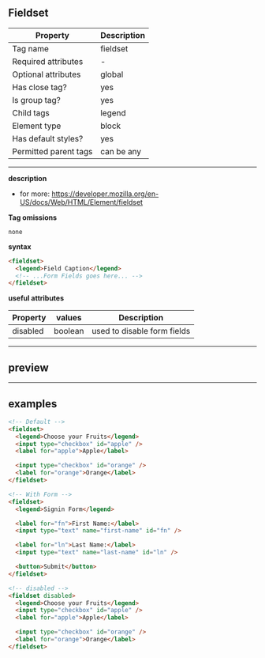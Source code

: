 ## Fieldset

| Property              | Description |
| --------------------- | ----------- |
| Tag name              | fieldset    |
| Required attributes   | -           |
| Optional attributes   | global      |
| Has close tag?        | yes         |
| Is group tag?         | yes         |
| Child tags            | legend      |
| Element type          | block       |
| Has default styles?   | yes         |
| Permitted parent tags | can be any  |

---

**description**

- for more: https://developer.mozilla.org/en-US/docs/Web/HTML/Element/fieldset

**Tag omissions**

```
none
```

**syntax**

```html
<fieldset>
  <legend>Field Caption</legend>
  <!-- ...Form Fields goes here... -->
</fieldset>
```

**useful attributes**

| Property | values  | Description                 |
| -------- | ------- | --------------------------- |
| disabled | boolean | used to disable form fields |

---

## preview

---

## examples

```html
<!-- Default -->
<fieldset>
  <legend>Choose your Fruits</legend>
  <input type="checkbox" id="apple" />
  <label for="apple">Apple</label>

  <input type="checkbox" id="orange" />
  <label for="orange">Orange</label>
</fieldset>

<!-- With Form -->
<fieldset>
  <legend>Signin Form</legend>

  <label for="fn">First Name:</label>
  <input type="text" name="first-name" id="fn" />

  <label for="ln">Last Name:</label>
  <input type="text" name="last-name" id="ln" />

  <button>Submit</button>
</fieldset>

<!-- disabled -->
<fieldset disabled>
  <legend>Choose your Fruits</legend>
  <input type="checkbox" id="apple" />
  <label for="apple">Apple</label>

  <input type="checkbox" id="orange" />
  <label for="orange">Orange</label>
</fieldset>
```

